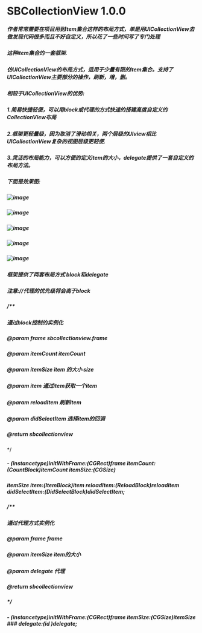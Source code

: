 # SBCollectionView 1.0.0
##### 作者常常需要在项目用到Item集合这样的布局方式，单是用UICollectionView去做发现代码很多而且不好自定义，所以花了一些时间写了专门处理
##### 这种item集合的一套框架.
##### 仿UICollectionView的布局方式，适用于少量有限的Item集合。支持了UICollectionVIew主要部分的操作，刷新，增，删。
##### 相较于UICollectionView的优势:
##### 1.简易快捷轻便，可以用block或代理的方式快速的搭建高度自定义的CollectionView布局
##### 2.框架更轻量级，因为取消了滑动相关，两个层级的UIview相比UICollectionView复杂的视图层级更轻便.
##### 3.灵活的布局能力，可以方便的定义item的大小，delegate提供了一套自定义的布局方法。
##### 下面是效果图:
##### ![image](https://github.com/pubin563783417/SBCollectionView/tree/master/Screenshot/pb_1.png)
##### ![image](https://github.com/pubin563783417/SBCollectionView/tree/master/Screenshot/pb_2.png)
##### ![image](https://github.com/pubin563783417/SBCollectionView/tree/master/Screenshot/pb_3.png)
##### ![image](https://github.com/pubin563783417/SBCollectionView/tree/master/Screenshot/pb_4.png)
##### ![image](https://github.com/pubin563783417/SBCollectionView/tree/master/Screenshot/Untitled.gif)
##### 框架提供了两套布局方式 block和delegate
##### 注意://代理的优先级将会高于block
##### /**
 ##### 通过block控制的实例化
 ##### @param frame sbcollectionview.frame
#####  @param itemCount itemCount
 ##### @param itemSize item 的大小 size
 ##### @param item 通过item获取一个item
 ##### @param reloadItem 刷新item
 ##### @param didSelectItem 选择item的回调
#####  @return sbcollectionview
 */
##### - (instancetype)initWithFrame:(CGRect)frame itemCount:(CountBlock)itemCount itemSize:(CGSize) 
##### itemSize item:(ItemBlock)item reloadItem:(ReloadBlock)reloadItem  didSelectItem:(DidSelectBlock)didSelectItem;
##### /**
#####  通过代理方式实例化

#####  @param frame frame
#####  @param itemSize item的大小
#####  @param delegate 代理
#####  @return sbcollectionview
#####  */
##### - (instancetype)initWithFrame:(CGRect)frame itemSize:(CGSize)itemSize ### delegate:(id <SBCollectionProtocol>)delegate;

